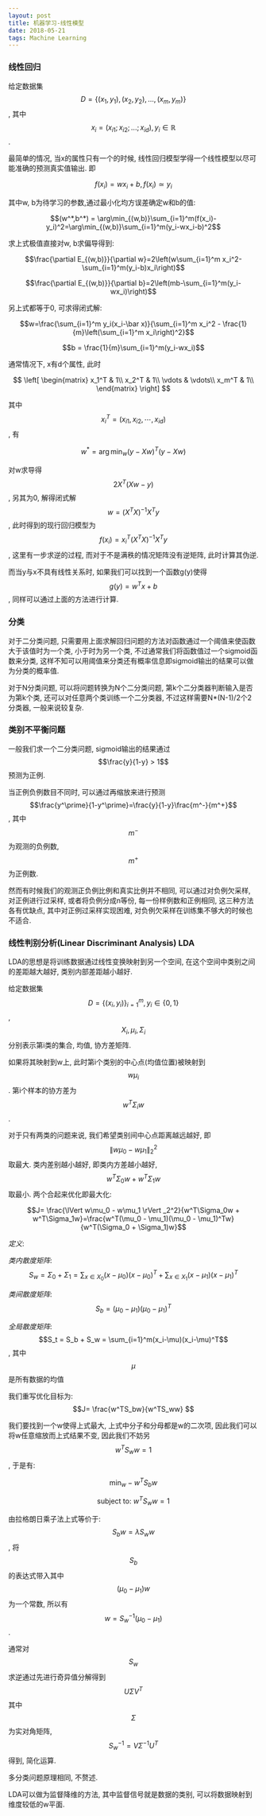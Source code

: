 ```yaml
---
layout: post
title: 机器学习-线性模型
date: 2018-05-21
tags: Machine Learning   
---
```

### 线性回归

给定数据集$$D=\left\{(x_1,y_1),(x_2,y_2),...,(x_m,y_m)\right\}$$, 其中$$x_i=(x_{i1};x_{i2};...;x_{id}), y_i \in \mathbb{R}$$.

最简单的情况, 当x的属性只有一个的时候, 线性回归模型学得一个线性模型以尽可能准确的预测真实值输出. 即

$$f(x_i)=wx_i+b, f(x_i)\simeq y_i$$

其中w, b为待学习的参数,通过最小化均方误差确定w和b的值:

$$(w^*,b^*) = \arg\min_{(w,b)}\sum_{i=1}^m(f(x_i)-y_i)^2=\arg\min_{(w,b)}\sum_{i=1}^m(y_i-wx_i-b)^2$$

求上式极值直接对w, b求偏导得到:

$$\frac{\partial E_{(w,b)}}{\partial w}=2\left(w\sum_{i=1}^m x_i^2-\sum_{i=1}^m(y_i-b)x_i\right)$$

$$\frac{\partial E_{(w,b)}}{\partial b}=2\left(mb-\sum_{i=1}^m(y_i-wx_i)\right)$$

另上式都等于0, 可求得闭式解:

$$w=\frac{\sum_{i=1}^m y_i(x_i-\bar x)}{\sum_{i=1}^m x_i^2 - \frac{1}{m}\left(\sum_{i=1}^m x_i\right)^2}$$

$$b = \frac{1}{m}\sum_{i=1}^m(y_i-wx_i)$$

通常情况下, x有d个属性, 此时

$$
\left[
\begin{matrix}
x_1^T & 1\\
x_2^T & 1\\
\vdots & \vdots\\
x_m^T & 1\\
\end{matrix}
\right]
$$

其中$$x_i^T = (x_{i1}, x_{i2}, \cdots, x_{id})$$, 有

$$ w^* = \arg\min_{w} (y-Xw)^T(y-Xw) $$

对w求导得 $$2X^T(Xw-y)$$, 另其为0, 解得闭式解 $$w=(X^TX)^{-1}X^Ty$$, 此时得到的现行回归模型为$$f(x_i) = x_i^T(X^TX)^{-1}X^Ty$$, 这里有一步求逆的过程, 而对于不是满秩的情况矩阵没有逆矩阵, 此时计算其伪逆.

而当y与x不具有线性关系时, 如果我们可以找到一个函数g(y)使得 $$g(y) = w^Tx+b$$, 同样可以通过上面的方法进行计算.

### 分类

对于二分类问题, 只需要用上面求解回归问题的方法对函数通过一个阈值来使函数大于该值时为一个类, 小于时为另一个类, 不过通常我们将函数值过一个sigmoid函数来分类, 这样不知可以用阈值来分类还有概率信息即sigmoid输出的结果可以做为分类的概率值.

对于N分类问题, 可以将问题转换为N个二分类问题, 第k个二分类器判断输入是否为第k个类, 还可以对任意两个类训练一个二分类器, 不过这样需要N*(N-1)/2个2分类器, 一般来说较复杂.

### 类别不平衡问题

一般我们求一个二分类问题, sigmoid输出的结果通过$$\frac{y}{1-y} > 1$$ 预测为正例.

当正例负例数目不同时, 可以通过再缩放来进行预测$$\frac{y^\prime}{1-y^\prime}=\frac{y}{1-y}\frac{m^-}{m^+}$$, 其中$$m^-$$为观测的负例数, $$m^+$$为正例数.

然而有时候我们的观测正负例比例和真实比例并不相同, 可以通过对负例欠采样, 对正例进行过采样, 或者将负例分成n等份, 每一份样例数和正例相同, 这三种方法各有优缺点, 其中对正例过采样实现困难, 对负例欠采样在训练集不够大的时候也不适合.

### 线性判别分析(Linear Discriminant Analysis) LDA

LDA的思想是将训练数据通过线性变换映射到另一个空间, 在这个空间中类别之间的差距越大越好, 类别内部差距越小越好.

给定数据集$$D=\{(x_i, y_i)\}_{i=1}^m, y_i \in \{0,1\}$$, $$X_i, \mu_i, \Sigma_i$$分别表示第i类的集合, 均值, 协方差矩阵.

如果将其映射到w上, 此时第i个类别的中心点(均值位置)被映射到$$w\mu_i$$. 第i个样本的协方差为$$w^T\Sigma_iw$$.

对于只有两类的问题来说, 我们希望类别间中心点距离越远越好, 即$$\lVert w\mu_0 - w\mu_1 \rVert _2^2$$取最大. 类内差别越小越好, 即类内方差越小越好, $$w^T\Sigma_0w + w^T\Sigma_1w$$取最小. 两个合起来优化即最大化:

$$J= \frac{\lVert w\mu_0 - w\mu_1 \rVert _2^2}{w^T\Sigma_0w + w^T\Sigma_1w}=\frac{w^T(\mu_0 - \mu_1)(\mu_0 - \mu_1)^Tw}{w^T(\Sigma_0 + \Sigma_1)w}$$ 

_定义_:

*类内散度矩阵*: $$S_w=\Sigma_0+\Sigma_1 = \sum_{x\in X_0}(x-\mu_0)(x-\mu_0)^T+\sum_{x\in X_1}(x-\mu_1)(x-\mu_1)^T$$

*类间散度矩阵*: $$S_b=(\mu_0-\mu_1)(\mu_0-\mu_1)^T$$

*全局散度矩阵*: $$S_t = S_b + S_w = \sum_{i=1}^m(x_i-\mu)(x_i-\mu)^T$$, 其中$$\mu$$是所有数据的均值

我们重写优化目标为:$$J= \frac{w^TS_bw}{w^TS_ww} $$

我们要找到一个w使得上式最大, 上式中分子和分母都是w的二次项, 因此我们可以将w任意缩放而上式结果不变, 因此我们不妨另$$w^TS_ww=1$$, 于是有:

$$\min_w -w^TS_bw$$

$$\text{subject to: } w^TS_ww=1$$

由拉格朗日乘子法上式等价于: $$S_bw=\lambda S_ww$$, 将$$S_b$$的表达式带入其中$$(\mu_0-\mu_1)w$$为一个常数, 所以有$$w=S_w^{-1}(\mu_0-\mu_1)$$.

通常对$$S_w$$求逆通过先进行奇异值分解得到$$U\Sigma V^T$$ 其中$$\Sigma$$为实对角矩阵, $$S_w^{-1} = V\Sigma^{-1}U^T$$得到, 简化运算.

多分类问题原理相同, 不赘述.


LDA可以做为监督降维的方法, 其中监督信号就是数据的类别, 可以将数据映射到维度较低的w平面.
